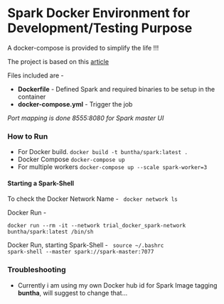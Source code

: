 <h1> Spark Docker Environment for Development/Testing Purpose </h1>

A docker-compose is provided to simplify the life !!!

The project is based on this [article](https://towardsdatascience.com/a-journey-into-big-data-with-apache-spark-part-1-5dfcc2bccdd2)

Files included are -
* **Dockerfile** - Defined Spark and required binaries to be setup in the container
* **docker-compose.yml** - Trigger the job

_Port mapping is done 8555:8080 for Spark master UI_

### How to Run ###

* For Docker build.     ```docker build -t buntha/spark:latest .```
* Docker Compose        ```docker-compose up``` 
* For multiple workers  ```docker-compose up --scale spark-worker=3```


#### Starting a Spark-Shell

To check the Docker Network Name - 
<code>
docker network ls
</code>

Docker Run -
```
docker run --rm -it --network trial_docker_spark-network buntha/spark:latest /bin/sh
```

 Docker Run, starting Spark-Shell - 
<code>
source ~/.bashrc
spark-shell --master spark://spark-master:7077
</code>



### Troubleshooting

- Currently i am using my own Docker hub id for Spark Image tagging <b>buntha</b>, will suggest to change that...
